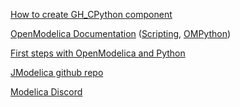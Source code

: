 [How to create GH_CPython component](https://github.com/MahmoudAbdelRahman/GH_CPython/wiki/02--First-GH_CPython-plugin)

[OpenModelica Documentation](https://openmodelica.org/useresresources/userdocumentation) ([Scripting](https://build.openmodelica.org/Documentation/OpenModelica.Scripting.html),
[OMPython](https://openmodelica.org/doc/OpenModelicaUsersGuide/latest/ompython.html))

[First steps with OpenModelica and Python](https://www.fabrice-salvaire.fr/en/blog/first-steps-with-openmodelica/)

[JModelica github repo](https://github.com/JModelica/JModelica)

[Modelica Discord](https://discord.gg/RCac9qT)
